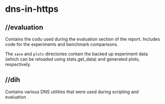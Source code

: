 # dns-in-https

## //evaluation

Contains the codu used during the evaluation section of the report.
Includes code for the experiments and benchmark comparisons.

The `save` and `plots` directories contain the backed up experiment data
(which can be reloaded using stats.get_data) and generated plots, respectively.


## //dih

Contains various DNS utilities that were used during scripting and evaluation

